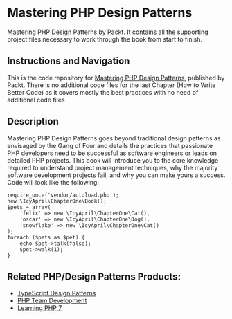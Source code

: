 # Mastering PHP Design Patterns

Mastering PHP Design Patterns by Packt. It contains all the supporting project
files necessary to work through the book from start to finish.

## Instructions and Navigation

This is the code repository for [Mastering PHP Design Patterns][m-php-dp], published by Packt.
There is no additional code files for the last Chapter (How to Write Better Code) as it covers mostly the best practices with no need of additional code files

## Description

Mastering PHP Design Patterns goes beyond traditional design patterns as envisaged by the Gang of Four and details the practices that passionate PHP developers need to be successful as software engineers or leads on detailed PHP projects. 
This book will introduce you to the core knowledge required to understand project management techniques, why the majority software development projects fail, and why you can make yours a success.
Code will look like the following:
```
require_once('vendor/autoload.php');
new \IcyApril\ChapterOne\Book();
$pets = array(
    'felix' => new \IcyApril\ChapterOne\Cat(),
    'oscar' => new \IcyApril\ChapterOne\Dog(),
    'snowflake' => new \IcyApril\ChapterOne\Cat()
);
foreach ($pets as $pet) {
    echo $pet->talk(false);
    $pet->walk(1);
}
```

## Related PHP/Design Patterns Products:

- [TypeScript Design Patterns][typescript-design-patterns]
- [PHP Team Development][php-team-development]
- [Learning PHP 7][learning-php7]

[m-php-dp]: https://www.packtpub.com/application-development/mastering-php-design-patterns?utm_source=github&utm_medium=repository&utm_campaign=9781785880544
[typescript-design-patterns]: https://www.packtpub.com/application-development/typescript-design-patterns?utm_source=github&utm_medium=repository&utm_campaign=9781785280832
[typescript-design-patterns]: https://www.packtpub.com/application-development/typescript-design-patterns?utm_source=github&utm_medium=repository&utm_campaign=9781785280832
[php-team-development]: https://www.packtpub.com/web-development/php-team-development?utm_source=github&utm_medium=repository&utm_campaign=9781785880544
[learning-php7]: https://www.packtpub.com/application-development/learning-php-7?utm_source=github&utm_medium=repository&utm_campaign=9781785880544
